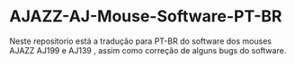 # AJAZZ-AJ-Mouse-Software-PT-BR
Neste repositorio está a tradução para PT-BR do software dos mouses AJAZZ AJ199 e AJ139 , assim como correção de alguns bugs do software.
